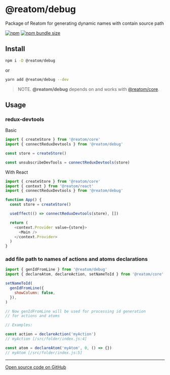 # @reatom/debug

Package of Reatom for generating dynamic names with contain source path

[![npm](https://img.shields.io/npm/v/@reatom/debug?style=flat-square)](https://www.npmjs.com/package/@reatom/debug)
[![npm bundle size](https://img.shields.io/bundlephobia/minzip/@reatom/debug?style=flat-square)](https://bundlephobia.com/result?p=@reatom/debug)

## Install

```sh
npm i -D @reatom/debug
```

or

```sh
yarn add @reatom/debug --dev
```

> NOTE. **@reatom/debug** depends on and works with [@reatom/core](https://reatom.js.org/#/reatom-core).

## Usage

### redux-devtools

Basic

```js
import { createStore } from '@reatom/core'
import { connectReduxDevtools } from '@reatom/debug'

const store = createStore()

const unsubscribeDevTools = connectReduxDevtools(store)
```

With React

```js
import { createStore } from '@reatom/core'
import { context } from '@reatom/react'
import { connectReduxDevtools } from '@reatom/debug'

function App() {
  const store = createStore()

  useEffect(() => connectReduxDevtools(store), [])

  return (
    <context.Provider value={store}>
      <Main />
    </context.Provider>
  )
}
```

### add file path to names of actions and atoms declarations

```js
import { genIdFromLine } from '@reatom/debug'
import { declareAtom, declareAction, setNameToId } from '@reatom/core'

setNameToId(
  genIdFromLine({
    showColumn: false,
  }),
)

// Now genIdFromLine will be used for processing id generation
// for actions and atoms

// Examples:

const action = declareAction('myAction')
// myAction [/src/folder/index.js:4]

const atom = declareAtom('myAtom', 0, () => {})
// myAtom [/src/folder/index.js:5]
```

---

[Open source code on GitHub](https://github.com/artalar/reatom/tree/master/packages/debug)
